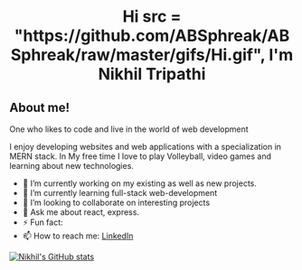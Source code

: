 
 <h1 align="center">
     Hi src = "https://github.com/ABSphreak/ABSphreak/raw/master/gifs/Hi.gif", I'm Nikhil Tripathi
</h1>
<h2>About me!</h2>

<p>One who likes to code and live in the world of web development</p>
<p>I enjoy developing websites and web applications with a specialization in MERN stack. In My free time I love to play Volleyball, video games and learning about new technologies.</p>
<ul>
  <li>🔭 I’m currently working on my existing as well as new projects.</li>
  <li>🌱 I’m currently learning full-stack web-development</li>
  <li>👯 I’m looking to collaborate on interesting projects</li>
  <li>💬 Ask me about react, express.</li>
  <li>⚡ Fun fact: </li><li>📫 How to reach me: <a href="https://www.linkedin.com/in/nikhil-tripathi-483534221">LinkedIn</a></li>
</ul>

[![Nikhil's GitHub stats](https://github-readme-stats.vercel.app/api?username=nikhil1-tripathi)](https://github.com/nikhil1-tripathi/github-readme-stats)
